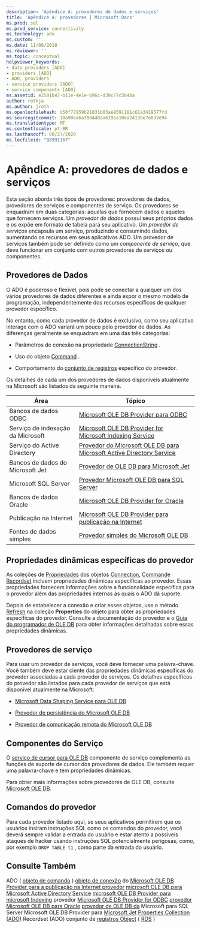```yaml
---
description: 'Apêndice A: provedores de dados e serviços'
title: 'Apêndice A: provedores | Microsoft Docs'
ms.prod: sql
ms.prod_service: connectivity
ms.technology: ado
ms.custom: ''
ms.date: 11/08/2018
ms.reviewer: ''
ms.topic: conceptual
helpviewer_keywords:
- data providers [ADO]
- providers [ADO]
- ADO, providers
- service providers [ADO]
- service components [ADO]
ms.assetid: e2581b47-b11e-4e1e-b96c-d39c77c5b48a
author: rothja
ms.author: jroth
ms.openlocfilehash: d50f77959b21031b03ae9591181c61a3419577fd
ms.sourcegitcommit: 18a98ea6a30d448aa6195e10ea2413be7e837e94
ms.translationtype: MT
ms.contentlocale: pt-BR
ms.lasthandoff: 08/27/2020
ms.locfileid: "88991167"
---
```

# <a name="appendix-a-data-and-service-providers"></a>Apêndice A: provedores de dados e serviços
Esta seção aborda três tipos de provedores: provedores de dados, provedores de serviços e componentes de serviço. Os provedores se enquadram em duas categorias: aquelas que fornecem dados e aqueles que fornecem serviços. Um *provedor de dados* possui seus próprios dados e os expõe em formato de tabela para seu aplicativo. Um *provedor de serviços* encapsula um serviço, produzindo e consumindo dados, aumentando os recursos em seus aplicativos ADO. Um provedor de serviços também pode ser definido como um *componente de serviço*, que deve funcionar em conjunto com outros provedores de serviços ou componentes.

## <a name="data-providers"></a>Provedores de Dados
 O ADO é poderoso e flexível, pois pode se conectar a qualquer um dos vários provedores de dados diferentes e ainda expor o mesmo modelo de programação, independentemente dos recursos específicos de qualquer provedor específico.

 No entanto, como cada provedor de dados é exclusivo, como seu aplicativo interage com o ADO variará um pouco pelo provedor de dados. As diferenças geralmente se enquadram em uma das três categorias:

-   Parâmetros de conexão na propriedade [ConnectionString](../../reference/ado-api/connectionstring-property-ado.md) .

-   Uso do objeto [Command](../../reference/ado-api/command-object-ado.md) .

-   Comportamento do [conjunto de registros](../../reference/ado-api/recordset-object-ado.md) específico do provedor.

 Os detalhes de cada um dos provedores de dados disponíveis atualmente na Microsoft são listados da seguinte maneira.

|Área|Tópico|
|----------|-----------|
|Bancos de dados ODBC|[Microsoft OLE DB Provider para ODBC](./microsoft-ole-db-provider-for-odbc.md)|
|Serviço de indexação da Microsoft|[Microsoft OLE DB Provider for Microsoft Indexing Service](./microsoft-ole-db-provider-for-microsoft-indexing-service.md)|
|Serviço do Active Directory|[Provedor do Microsoft OLE DB para Microsoft Active Directory Service](./microsoft-ole-db-provider-for-microsoft-active-directory-service.md)|
|Bancos de dados do Microsoft Jet|[Provedor de OLE DB para Microsoft Jet](./microsoft-ole-db-provider-for-microsoft-jet.md)|
|Microsoft SQL Server|[Provedor Microsoft OLE DB para SQL Server](./microsoft-ole-db-provider-for-sql-server.md)|
|Bancos de dados Oracle|[Microsoft OLE DB Provider for Oracle](./microsoft-ole-db-provider-for-oracle.md)|
|Publicação na Internet|[Microsoft OLE DB Provider para publicação na Internet](./microsoft-ole-db-provider-for-internet-publishing.md)|
|Fontes de dados simples|[Provedor simples do Microsoft OLE DB](./microsoft-ole-db-simple-provider.md)|

## <a name="provider-specific-dynamic-properties"></a>Propriedades dinâmicas específicas do provedor
 As coleções de [Propriedades](../../reference/ado-api/properties-collection-ado.md) dos objetos [Connection](../../reference/ado-api/connection-object-ado.md), [Command](../../reference/ado-api/command-object-ado.md)e [Recordset](../../reference/ado-api/recordset-object-ado.md) incluem propriedades dinâmicas específicas ao provedor. Essas propriedades fornecem informações sobre a funcionalidade específica para o provedor além das propriedades internas às quais o ADO dá suporte.

 Depois de estabelecer a conexão e criar esses objetos, use o método [Refresh](../../reference/ado-api/refresh-method-ado.md) na coleção **Properties** do objeto para obter as propriedades específicas do provedor. Consulte a documentação do provedor e o [Guia do programador de OLE DB](/previous-versions/windows/desktop/ms713643(v=vs.85)) para obter informações detalhadas sobre essas propriedades dinâmicas.

## <a name="service-providers"></a>Provedores de serviço
 Para usar um provedor de serviços, você deve fornecer uma palavra-chave. Você também deve estar ciente das propriedades dinâmicas específicas do provedor associadas a cada provedor de serviços. Os detalhes específicos do provedor são listados para cada provedor de serviços que está disponível atualmente na Microsoft:

-   [Microsoft Data Shaping Service para OLE DB](./microsoft-data-shaping-service-for-ole-db-ado-service-provider.md)

-   [Provedor de persistência do Microsoft OLE DB](./microsoft-ole-db-persistence-provider-ado-service-provider.md)

-   [Provedor de comunicação remota do Microsoft OLE DB](./microsoft-ole-db-remoting-provider-ado-service-provider.md)

## <a name="service-components"></a>Componentes do Serviço
 O [serviço de cursor para OLE DB](./microsoft-cursor-service-for-ole-db-ado-service-component.md) componente de serviço complementa as funções de suporte de cursor dos provedores de dados. Ele também requer uma palavra-chave e tem propriedades dinâmicas.

 Para obter mais informações sobre provedores de OLE DB, consulte [Microsoft OLE DB](/previous-versions/windows/desktop/ms722784(v=vs.85)).

## <a name="provider-commands"></a>Comandos do provedor
 Para cada provedor listado aqui, se seus aplicativos permitirem que os usuários insiram instruções SQL como os comandos do provedor, você deverá sempre validar a entrada do usuário e estar atento a possíveis ataques de hacker usando instruções SQL potencialmente perigosas, como, por exemplo `DROP TABLE t1` , como parte da entrada do usuário.

## <a name="see-also"></a>Consulte Também
 ADO ( [objeto de comando](../../reference/ado-api/command-object-ado.md) ) [objeto de conexão](../../reference/ado-api/connection-object-ado.md) do [Microsoft OLE DB Provider para a publicação na Internet provedor](./microsoft-ole-db-provider-for-internet-publishing.md) [microsoft OLE DB para Microsoft Active Directory Service](./microsoft-ole-db-provider-for-microsoft-active-directory-service.md) [microsoft OLE DB Provider para microsoft Indexing](./microsoft-ole-db-provider-for-microsoft-indexing-service.md) provedor [Microsoft OLE DB Provider for ODBC](./microsoft-ole-db-provider-for-odbc.md) [provedor Microsoft OLE DB para Oracle](./microsoft-ole-db-provider-for-oracle.md) [provedor de OLE DB da](./microsoft-ole-db-provider-for-sql-server.md) Microsoft para SQL Server Microsoft OLE DB Provider para [Microsoft Jet](./microsoft-ole-db-provider-for-microsoft-jet.md) [Properties Collection (ADO)](../../reference/ado-api/properties-collection-ado.md) Recordset (ADO) conjunto de [registros Object](../../reference/ado-api/recordset-object-ado.md) ( [RDS](../../reference/rds-api/refresh-method-rds.md) )